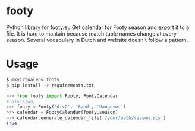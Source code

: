 # footy
Python library for footy.eu
Get calendar for Footy season and export it to a file.
It is hard to mantain because match table names change at every season.
Several vocabulary in Dutch and website doesn't follow a pattern.

# Usage
```bash
$ mkvirtualenv footy
$ pip install -r requirements.txt
```

```python
>>> from footy import Footy, FootyCalendar
# division,
>>> footy = Footy('div2', '6wed', 'Hangover')
>>> calendar = FootyCalendar(footy.season)
>>> calendar.generate_calendar_file('/your/path/season.ics')
True
```


